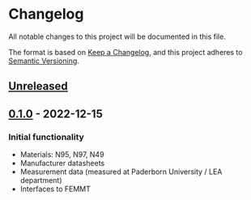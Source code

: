 # Changelog
All notable changes to this project will be documented in this file.

The format is based on [Keep a Changelog](https://keepachangelog.com/en/1.0.0/),
and this project adheres to [Semantic Versioning](https://semver.org/spec/v2.0.0.html).


## [Unreleased]


## [0.1.0] - 2022-12-15
### Initial functionality
 * Materials: N95, N97, N49
 * Manufacturer datasheets
 * Measurement data (measured at Paderborn University / LEA department)
 * Interfaces to FEMMT


[Unreleased]: https://github.com/upb-lea/materialdatabase/compare/0.1.0...HEAD
[0.1.0]: https://github.com/upb-lea/materialdatabase/compare/0.1.0...0.1.0


